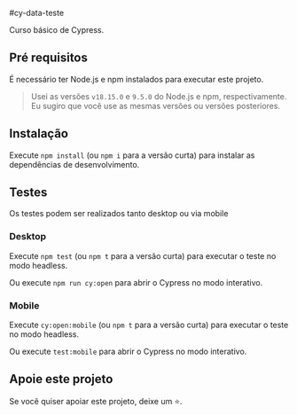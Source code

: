 #cy-data-teste

Curso básico de  Cypress.

## Pré requisitos

É necessário ter Node.js e npm instalados para executar este projeto.

> Usei as versões `v18.15.0` e `9.5.0` do Node.js e npm, respectivamente. Eu sugiro que você use as mesmas versões ou versões posteriores.

## Instalação

Execute `npm install` (ou `npm i` para a versão curta) para instalar as dependências de desenvolvimento.

## Testes

Os testes podem ser realizados tanto desktop ou via mobile

### Desktop

Execute `npm test` (ou `npm t` para a versão curta) para executar o teste no modo headless.

Ou execute `npm run cy:open` para abrir o Cypress no modo interativo.

### Mobile

Execute `cy:open:mobile` (ou `npm t` para a versão curta) para executar o teste no modo headless.

Ou execute `test:mobile` para abrir o Cypress no modo interativo.

## Apoie este projeto

Se você quiser apoiar este projeto, deixe um ⭐.